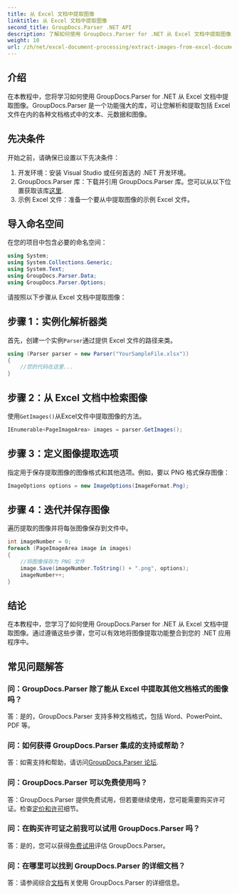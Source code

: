 ```yaml
---
title: 从 Excel 文档中提取图像
linktitle: 从 Excel 文档中提取图像
second_title: GroupDocs.Parser .NET API
description: 了解如何使用 GroupDocs.Parser for .NET 从 Excel 文档中提取图像。带有代码示例的分步指南。
weight: 10
url: /zh/net/excel-document-processing/extract-images-from-excel-document/
---
```

## 介绍
在本教程中，您将学习如何使用 GroupDocs.Parser for .NET 从 Excel 文档中提取图像。GroupDocs.Parser 是一个功能强大的库，可让您解析和提取包括 Excel 文件在内的各种文档格式中的文本、元数据和图像。
## 先决条件
开始之前，请确保已设置以下先决条件：
1. 开发环境：安装 Visual Studio 或任何首选的 .NET 开发环境。
2.  GroupDocs.Parser 库：下载并引用 GroupDocs.Parser 库。您可以从以下位置获取该库[这里](https://releases.groupdocs.com/parser/net/).
3. 示例 Excel 文件：准备一个要从中提取图像的示例 Excel 文件。
## 导入命名空间
在您的项目中包含必要的命名空间：
```csharp
using System;
using System.Collections.Generic;
using System.Text;
using GroupDocs.Parser.Data;
using GroupDocs.Parser.Options;
```
请按照以下步骤从 Excel 文档中提取图像：
## 步骤 1：实例化解析器类
首先，创建一个实例`Parser`通过提供 Excel 文件的路径来类。
```csharp
using (Parser parser = new Parser("YourSampleFile.xlsx"))
{
    //您的代码在这里...
}
```
## 步骤 2：从 Excel 文档中检索图像
使用`GetImages()`从Excel文件中提取图像的方法。
```csharp
IEnumerable<PageImageArea> images = parser.GetImages();
```
## 步骤 3：定义图像提取选项
指定用于保存提取图像的图像格式和其他选项。例如，要以 PNG 格式保存图像：
```csharp
ImageOptions options = new ImageOptions(ImageFormat.Png);
```
## 步骤 4：迭代并保存图像
遍历提取的图像并将每张图像保存到文件中。
```csharp
int imageNumber = 0;
foreach (PageImageArea image in images)
{
    //将图像保存为 PNG 文件
    image.Save(imageNumber.ToString() + ".png", options);
    imageNumber++;
}
```
## 结论
在本教程中，您学习了如何使用 GroupDocs.Parser for .NET 从 Excel 文档中提取图像。通过遵循这些步骤，您可以有效地将图像提取功能整合到您的 .NET 应用程序中。

## 常见问题解答
### 问：GroupDocs.Parser 除了能从 Excel 中提取其他文档格式的图像吗？
答：是的，GroupDocs.Parser 支持多种文档格式，包括 Word、PowerPoint、PDF 等。
### 问：如何获得 GroupDocs.Parser 集成的支持或帮助？
答：如需支持和帮助，请访问[GroupDocs.Parser 论坛](https://forum.groupdocs.com/c/parser/17).
### 问：GroupDocs.Parser 可以免费使用吗？
答：GroupDocs.Parser 提供免费试用，但若要继续使用，您可能需要购买许可证。检查[定价和许可](https://purchase.groupdocs.com/buy)细节。
### 问：在购买许可证之前我可以试用 GroupDocs.Parser 吗？
答：是的，您可以获得[免费试用](https://releases.groupdocs.com/)评估 GroupDocs.Parser。
### 问：在哪里可以找到 GroupDocs.Parser 的详细文档？
答：请参阅综合[文档](https://tutorials.groupdocs.com/parser/net/)有关使用 GroupDocs.Parser 的详细信息。